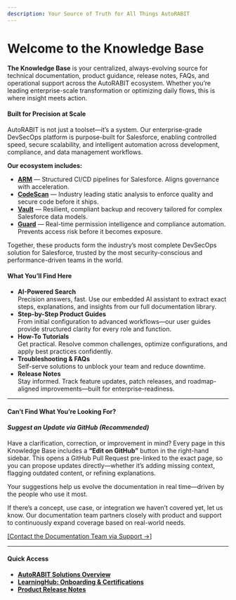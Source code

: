 ```yaml
---
description: Your Source of Truth for All Things AutoRABIT
---
```


# Welcome to the Knowledge Base

**The Knowledge Base** is your centralized, always-evolving source for technical documentation, product guidance, release notes, FAQs, and operational support across the AutoRABIT ecosystem. Whether you’re leading enterprise-scale transformation or optimizing daily flows, this is where insight meets action.

#### Built for Precision at Scale

AutoRABIT is not just a toolset—it’s a system. Our enterprise-grade DevSecOps platform is purpose-built for Salesforce, enabling controlled speed, secure scalability, and intelligent automation across development, compliance, and data management workflows.

**Our ecosystem includes:**

* [**ARM**](product-guides/arm/) — Structured CI/CD pipelines for Salesforce. Aligns governance with acceleration.
* [**CodeScan**](product-guides/codescan/) — Industry leading static analysis to enforce quality and secure code before it ships.
* [**Vault**](product-guides/vault/) — Resilient, compliant backup and recovery tailored for complex Salesforce data models.
* [**Guard**](product-guides/guard.md) — Real-time permission intelligence and compliance automation. Prevents access risk before it becomes exposure.

Together, these products form the industry’s most complete DevSecOps solution for Salesforce, trusted by the most security-conscious and performance-driven teams in the world.

#### What You’ll Find Here

* **AI-Powered Search**\
  Precision answers, fast. Use our embedded AI assistant to extract exact steps, explanations, and insights from our full documentation library.
* **Step-by-Step Product Guides**\
  From initial configuration to advanced workflows—our user guides provide structured clarity for every role and function.
* **How-To Tutorials**\
  Get practical. Resolve common challenges, optimize configurations, and apply best practices confidently.
* **Troubleshooting & FAQs**\
  Self-serve solutions to unblock your team and reduce downtime.
* **Release Notes**\
  Stay informed. Track feature updates, patch releases, and roadmap-aligned improvements—built for enterprise-readiness.

***

#### Can’t Find What You’re Looking For?

#### _Suggest an Update via GitHub (Recommended)_

Have a clarification, correction, or improvement in mind? Every page in this Knowledge Base includes a **“Edit on GitHub”** button in the right-hand sidebar. This opens a GitHub Pull Request pre-linked to the exact page, so you can propose updates directly—whether it’s adding missing context, flagging outdated content, or refining explanations.

Your suggestions help us evolve the documentation in real time—driven by the people who use it most.

If there’s a concept, use case, or integration we haven’t covered yet, let us know. Our documentation team partners closely with product and support to continuously expand coverage based on real-world needs.

[\[Contact the Documentation Team via Support →\]](https://support.autorabit.com/portal/en/newticket?departmentId=241415000000006907\&layoutId=241415000000074011)

***

#### Quick Access

* [**AutoRABIT Solutions Overview**](https://www.autorabit.com/)
* [**LearningHub: Onboarding & Certifications**](https://learninghub.autorabit.com/)
* [**Product Release Notes**](release-notes/release-notes/)
